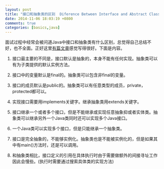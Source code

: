 ```yaml
---
layout: post
title: "接口和抽象类的区别  Diference Between Interface and Abstract Class"
date: 2014-11-06 18:03:19 +0800
comments: true
categories: [basics,java]
---
```

面试过程中经常会被问道Java中接口和抽象类有什么区别，总觉得自己总结不好，也不全面。正好这里[有篇文章](http://javapapers.com/core-java/abstract-and-interface-core-java-2/difference-between-a-java-interface-and-a-java-abstract-class/)感觉写得很好。下面是内容。

1. 接口最主要的不同是，接口默认是抽象的，本身不能有任何实现。抽象类可以有为子类提供的默认实例方法。

2. 接口中的变量默认是final的。抽象类可以包含非final的变量。

3. 接口的成员默认是public的。抽象类可以有任意类型的成员，private，protected都可以。

4. 实现接口需要用implements关键字。继承抽象类用extends关键字。

5. 接口继承一个或者多个接口，但是不能继承或实现任意抽象抑或者实体类。抽象类可以继承另外一个Java类同时还可以实现多个Java接口。

6. 一个Java类可以实现多个接口，但是只能继承一个抽象类。

7. 接口是完全抽象的，不能够实例化。抽象类也是不能被实例化的，但是如果其中有main()方法时，还是可以调用。

8. 和抽象类相比，接口定义的引用在具体执行时由于需要做额外的间接寻址工作因此会慢些。(执行时需要通过搜索具体类的实现方法)
